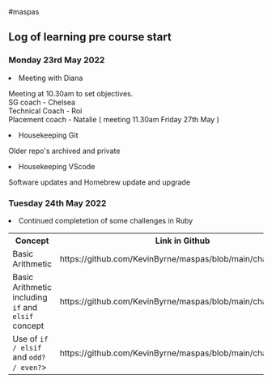 #maspas
<style>
</style>
<h2>Log of learning pre course start</h2>

<h3><b>Monday 23rd May 2022</b></h3>
<li>Meeting with Diana</li>
<p>Meeting at 10.30am to set objectives.
<br>
SG coach - Chelsea
<br>
Technical Coach - Roi
<br>
Placement coach - Natalie ( meeting 11.30am Friday 27th May )
<br></p>

<li>Housekeeping Git</li>

<p>Older repo's archived and private</p>

<li>Housekeeping VScode</li>

<p> Software updates and Homebrew update and upgrade</p>

<h3><b>Tuesday 24th May 2022</b></h3>

<li>Continued completetion of some challenges in Ruby</li>

<table>
  <tr>
    <th>Concept</th>
    <th>Link in Github</th>
  </tr>
  <tr>
    <td>Basic Arithmetic</td>
    <td>
      <a>https://github.com/KevinByrne/maspas/blob/main/challenge1.rb</a>
    </td>
  </tr>
  <tr>
    <td>Basic Arithmetic including <code>if</code> and <code>elsif</code> concept</td>
    <td>
      <a>https://github.com/KevinByrne/maspas/blob/main/challenge2.rb</a>
    </td>
  </tr>
  <tr>
    <td>Use of <code>if / elsif</code> and <code>odd? / even?</code>></td>
    <td>
      <a>https://github.com/KevinByrne/maspas/blob/main/challenge3.rb</a>
    </td>
  </tr>
</table>
